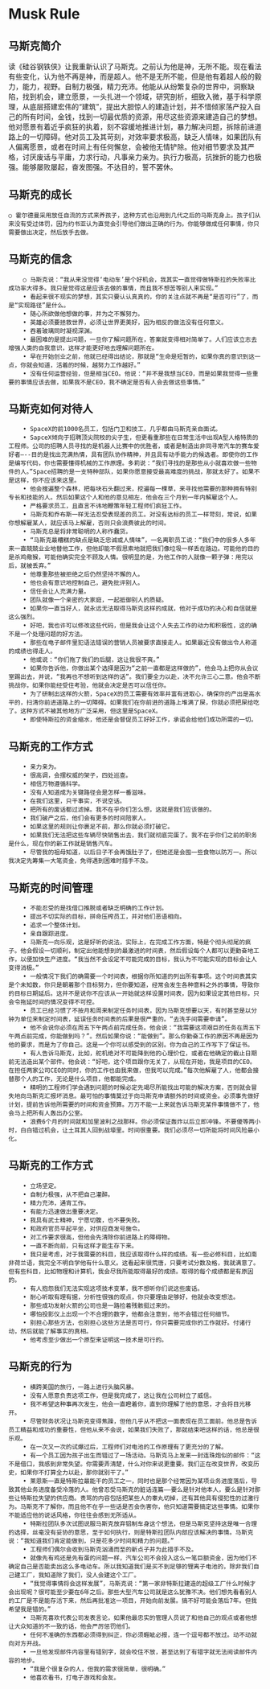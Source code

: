 # Musk Rule

## 马斯克简介

读《硅谷钢铁侠》让我重新认识了马斯克。之前认为他是神，无所不能。现在看法有些变化，认为他不再是神，而是超人。他不是无所不能，但是他有着超人般的毅力，能力，视野。自制力极强，精力充沛。他能从从纷繁复杂的世界中，洞察缺陷，找到机会，建立愿景，一头扎进一个领域，研究剖析，细致入微，基于科学原理，从底层搭建宏伟的“建筑”，提出大胆惊人的建造计划，并不惜倾家荡产投入自己的所有时间，金钱，找到一切最优质的资源，用尽这些资源来建造自己的梦想。他对愿景有着近乎疯狂的执着，刻不容缓地推进计划，暴力解决问题，拆除前进道路上的一切障碍。他对员工及其苛刻，对效率要求极高，缺乏人情味，如果团队有人偏离愿景，或者在时间上有任何懈怠，会被他无情铲除。他对细节要求及其严格，讨厌废话与平庸，力求行动，凡事亲力亲为。执行力极高，抗挫折的能力也极强。能够屡败屡起，奋发图强。不达目的，誓不罢休。

## 马斯克的成长

    ○ 霍尔德曼采用放任自流的方式来养孩子，这种方式也沿用到几代之后的马斯克身上。孩子们从来没有受过体罚，因为约书亚认为直觉会引导他们做出正确的行为。你能够做成任何事情，你只需要做出决定，然后放手去做。

## 马斯克的信念

        ○ 马斯克说：“我从来没觉得‘电动车’是个好机会，我其实一直觉得做特斯拉的失败率比成功率大得多。我只是觉得这是应该去做的事情，而且我不想苦等别人来实现。”
        • 看起来很不现实的梦想，其实只要认认真真的，你的关注点就不再是“是否可行”了，而是“实现路径”是什么。
        • 随心所欲做他想做的事，并为之不懈努力。
        • 英雄必须要拯救世界，必须让世界更美好，因为相反的做法没有任何意义。
        • 吞着玻璃同时凝视深渊。
        • 最困难的是提出问题，一旦你了解问题所在，答案就变得相对简单了。人们应该立志去增强人类的自我意识，这样才能更好地去理解问题所在。
        • 早在开始创业之前，他就已经得出结论，那就是“生命是短暂的，如果你真的意识到这一点，你就会知道，活着的时候，越努力工作越好。”
        • 没有任何运营经验，但是相当CEO。他说：“并不是我想当CEO，而是如果我觉得一些重要的事情应该去做，如果我不是CEO，我不确定是否有人会去做这些事情。”

## 马斯克如何对待人

        • SpaceX的前1000名员工，包括门卫和技工，几乎都由马斯克亲自面试。
        • SapceX倾向于招聘顶尖院校的尖子生，但更看重那些在日常生活中出现A型人格特质的工程师。公司的招聘人员寻找的是机器人比赛中的优胜者，或者是制造出非同寻常汽车的赛车爱好者—--目的是找出充满热情，具有团队协作精神，并且具有动手能力的候选者。即使你的工作是编写代码，你也需要懂得机械的工作原理。多莉说：“我们寻找的是那些从小就喜欢做一些物件的人。”Space招聘的是一支特种部队，如果你愿意接受最高难度的挑战，那就太好了。如果不是这样，你不应该来这里。
        • 他会搜遍整个森林，把每块石头翻过来，挖遍每一棵草，来寻找他需要的那种拥有特别专长和技能的人。然后如果这个人和他的意见相左，他会在三个月到一年内解雇这个人。
        • 严格要求员工，且直言不讳地鞭策年轻工程师们疯狂工作。
        • 马斯克和乔布斯一样无法忍受表现差的员工。对没有达标的员工一样苛刻，常说，如果你想解雇某人，就应该马上解雇，否则只会浪费彼此的时间。
        • 马斯克总是将非常聪明的人称作蠢货。
        • “马斯克最糟糕的缺点是缺乏忠诚或人情味”，一名离职员工说：“我们中的很多人多年来一直兢兢业业地替他工作，但他却能不假思索地就把我们像垃圾一样丢在路边。可能他的目的是杀鸡儆猴，可能他确实完全不顾及人情。很明显的是，为他工作的人就像一颗子弹：用完以后，就被丢弃。”
        • 他尊重那些被拒绝之后仍然坚持不懈的人。
        • 他也会有意识地控制自己，避免批评别人。
        • 信任会让人充满力量。
        • 团队就像一个亲密的大家庭，一起抵御别人的质疑。
        • 如果你一直当好人，就永远无法取得马斯克这样的成就，他对于成功的决心和自信就是这么强烈。
        • 好吧，我也许可以修改这些代码，但是我会让这个人失去工作的动力和积极性，这的确不是一个处理问题的好方法。
        • 那些在电子邮件里犯语法错误的营销人员被要求直接走人。如果最近没有做出令人称道的成绩也得走人。
        • 他或说：“你们拖了我们的后腿，这让我很不爽。”
        • 如果你告诉他，你做出某个选择是因为“之前一直都是这样做的”，他会马上把你从会议室踢出去，并说，“我再也不想听到这样的话”。我们要全力以赴，决不允许三心二意。他会不断挑战你，如果你能经受住考验，他就会决定是否可以信任你。
        • 为了研制出这样的火箭，SpaceX的员工需要有效率并富有进取心，确保你的产出是高水平的，扫清你前进道路上的一切障碍。如果我们在你前进的道路上堆满了屎，你就必须把屎给吃了。这种方式不被其他地方广泛采用，但这里是SpaceX。
        • 即使特斯拉的资金缩水，他还是会督促员工好好工作，承诺会给他们成功所需的一切。

## 马斯克的工作方式

        • 亲力亲为。
        • 很高调，会摆权威的架子，四处巡查。
        • 相信万物遵循科学。
        • 没有人知道成为关键路径会是怎样一番滋味。
        • 在我们这里，只干事实，不说空话。
        • 把所有的废话都过滤掉。我不在乎你们怎么想，这就是我们应该做的。
        • 我们破产之后，他们会有更多的时间陪家人。
        • 如果这里的规则让你裹足不前，那么你就必须打破它。
        • 如果我们无法把这些车辆尽快销售出去，我们就彻底完蛋了。我不在乎你们之前的职务是什么，现在你的新工作就是销售汽车。
        • 尽管我的祖母知道，以后日子不会再饿肚子了，但她还是会囤一些食物以防万一。所以我决定先筹集一大笔资金，免得遇到困难时措手不及。

## 马斯克的时间管理

        • 不能忍受的是找借口推脱或者缺乏明确的工作计划。
        • 提出不切实际的目标，拼命压榨员工，并对他们恶语相向。
        • 追求一个整体计划。
        • 亲自跟踪进度。
        • 马斯克一向乐观，这是好听的说法，实际上，在完成工作方面，特是个彻头彻尾的疯子。他会假设一切顺利，制定出他能想到的最激进的时间表，然后假设每个人都可以更勤奋地工作，以便加快生产进度。“我当然不会设定不可能完成的目标，我认为不可能实现的目标会让人变得消极。”
        • 一般情况下我们的确需要一个时间表，根据你所知道的列出所有事项。这个时间表其实是个未知数，你只是朝着那个目标努力，但你要知道，经常会发生各种意料之外的事情，导致你的目标日期延后。这并不是说你不应该从一开始就这样设置时间表，因为如果设定其他目标，只会令拖延时间的情况变得不可控。
        • 员工已经习惯了不按月和周来制定任务时间表，因为马斯克想要以天，有时甚至是以分钟为单位来制定时间表，延误任务时间表的后果是很严重的。“去洗手间需要申请”。
        • 他不会说你必须在周五下午两点前完成任务。他会说：“我需要这项艰巨的任务在周五下午两点前完成，你能做到吗？”。然后如果你说：“能做到”。那么你勤奋工作的原因不再是因为他的要求，而是为了你自己。这是一个你可以感受到的区别。你为自己的工作写下了保证书。
        • 有人告诉马斯克，比如，舵机绝对不可能降到他的心理价位，或者在他确定的截止日期前无法造出某个部件。他会说：“好吧，这个项目跟你无关了，从现在开始，我是项目的CEO。在担任两家公司CEO的同时，你的工作也由我来做，但我可以完成。”每次他解雇了人，他都会接替那个人的工作，无论是什么项目，他都能完成。
        • 精明的工程师们学会遇到问题的时候必定先竭尽所能找出可能的解决方案，否则就会冒失地向马斯克汇报坏消息。最可怕的事情莫过于向马斯克申请额外的时间或资金。必须事先做好计划，提前告诉他所需要的时间和资金预算。万万不能一上来就告诉马斯克某件事情做不了，他会马上把所有人轰出办公室。
        • 浪费6个月的时间就和加里波利之战那样。你必须保证轰炸以后立即冲锋。不要傻等两小时，白白错过机会，让土耳其人回到战壕里。时间很重要。我们必须尽一切所能将时间风险最小化。

## 马斯克的工作方式

        • 立场坚定。
        • 自制力极强，从不把自己灌醉。
        • 精力充沛，通宵工作。
        • 有能力迅速做出重要决定。
        • 我具有武士精神，宁愿切腹，也不要失败。
        • 和政府官员平起平坐，对供应商发号施令。
        • 对工作要求很高，但他会先清除你前进路上的障碍物。
        • 一直不断向前，只有这样才能生存下来。
        • 我只是考虑，对于我需要的科目，我应该取得什么样的成绩。有一些必修科目，比如南非荷兰语，我完全不明白学他有什么意义。这看起来很荒唐，只要考试分数及格，我就满意了。但有些科目，比如物理和计算机，我会尽我所能取得最好的成绩。取得的每个成绩都是有原因的。
        • 有人抱怨我们无法实现这项技术变革，我不想听你们说这些废话。
        • 耐心听取有理有据，分析性很强的观点，你只要理由足够好，他就会改变想法。
        • 那些成功发射火箭的公司也是一路捡着残骸挺过来的。
        • 哪怕投影仪上出现一个不合理的数字，他都会注意到，他不会错过任何细节。
        • 别担心那些方法，也别担心这些方法是否可行，你只需要完成你的工作就好。付诸行动，然后就能了解事实的真相。
        • 他考虑至少做出一个原型来证明这一技术是可行的。

## 马斯克的行为

        • 横跨美国的旅行，一路上进行头脑风暴。
        • 没有人愿意负责这项工作，但是我完成了，这让我在公司树立了威信。
        • 我不希望这种事再次发生，他会一直瞪着你，直到你理解了他的意思，才会将目光移开。
        • 尽管财务状况让马斯克变得焦躁，但他几乎从不把这一面表现在员工面前。他总是告诉员工精益和成功的重要性，但他从来不会说，如果我们失败了，那就结束吧这样的话，他总是很乐观。
        • 在一次又一次的试爆过后，工程师们对电池的工作原理有了更充分的了解。
        • 有一个员工因为孩子出生而错过了一场活动。马斯克马上发来一封连珠炮似的邮件：“这不是借口，我感到非常失望。你需要弄清楚，什么对你来说更重要。我们正在改变世界，改变历史，如果你不打算全力以赴，那你就别干了。”
        • 莱恩斯一直是特斯拉最能干的员工之一，同时也是那个经常因为某项业务进度落后，导致其他业务进度备受冷落的人。他曾忍受马斯克的脏话连篇——要么是针对他本人，要么是针对那些让特斯拉失望的供应商。责骂的内容包括把某些人的睾丸切掉，还有其他具有侵犯性的过激行为。马斯克不了解你，而且他不在乎一些话是否会伤害你，他只知道需要搞定这些事情。如果你不能适应他的说话风格，你往往会感到无所适从。
        • 特斯拉团队多次试图说服马斯克放弃铝制车身这个想法，但是马斯克坚持这是唯一合理的选择，丝毫没有妥协的意思，至于如何执行，则是特斯拉团队内部应该解决的事情。马斯克说：“我知道我们肯定能做到，只是花多少时间和精力的问题。”
        • 工程师们偶尔会收到马斯克汹涌而至的新点子并为此措手不及。
        • 就像先有鸡还是先有蛋的问题一样，汽车公司不会投入这么一笔巨额资金，因为他们不确定自己是否能卖出这么多电动车。所以我知道我们是买不到足够的锂离子电池的，除非我们自己建工厂，我知道除了我们，没人会建这个工厂。
        • “我觉得事情将会这样发展”，马斯克说：“第一家非特斯拉建造的超级工厂什么时候才会出现呢？很可能至少要在6年之后。那些大型汽车公司就是这么犹豫不决。他们想先看看别人的工厂是不是能存活下来，然后再批准这一项目，开始向前发展。搞不好可能会落后7年。但我希望我是错的。”
        • 马斯克喜欢代表公司发表言论，如果他最忠实的管理人员说了和他自己的观点或者他想让大众知道的不一致的话，他会严厉惩罚他们。
        • 任何不准确的东西都必须得到纠正，你必须睚眦必报，连一个逗号都不放过。动不动就向对方开战。
        • 一旦他发现邮件内容里有错别字，就会咬住不放，甚至达到了有错字就无法阅读邮件内容的地步。
        • “我是个很复杂的人，但我的需求很简单，很明确。”
        • 他喜欢看书，打电子游戏和会友。
